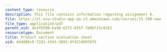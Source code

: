 ```yaml
---
content_type: resource
description: This file contains information regarding assignment 8.
file: https://ol-ocw-studio-app-qa.s3.amazonaws.com/courses/15-390-new-enterprises-spring-2013/44dd06c672d1434338934f42146976f5_MIT15_390S13_assgn8sheet.pdf
file_type: application/pdf
parent_uid: de3f6598-ba48-62f2-8fb7-7ddbf15c9162
resourcetype: Document
title: Product section evaluation sheet
uid: 44dd06c6-72d1-4343-3893-4f42146976f5
---
```

